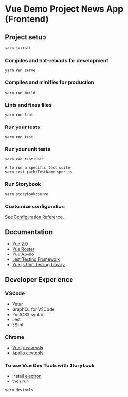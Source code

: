 # Vue Demo Project News App (Frontend)

## Project setup
```
yarn install
```

### Compiles and hot-reloads for development
```
yarn run serve
```

### Compiles and minifies for production
```
yarn run build
```

### Lints and fixes files
```
yarn run lint
```

### Run your tests
```
yarn run test
```

### Run your unit tests
```
yarn run test:unit

# to run a specific test suite
yarn jest path/TestName.spec.js
```

### Run Storybook
```
yarn storybook:serve
```

### Customize configuration
See [Configuration Reference](https://cli.vuejs.org/config/).

## Documentation

- [Vue 2.0](https://vuejs.org/v2/guide/)
- [Vue Router](https://router.vuejs.org/en/essentials/getting-started.html)
- [Vue Apollo](https://github.com/Akryum/vue-apollo)
- [Jest Testing Framework ](http://facebook.github.io/jest/docs/en/getting-started.html)
- [Vue.js Unit Testing Library](https://vue-test-utils.vuejs.org/en/)

## Developer Experience

### VSCode

- Vetur
- GraphQL for VSCode
- PostCSS syntax
- Jest
- ESlint

### Chrome

- [Vue.js devtools](https://chrome.google.com/webstore/detail/vuejs-devtools/nhdogjmejiglipccpnnnanhbledajbpd?hl=en)
- [Apollo devtools](https://chrome.google.com/webstore/detail/apollo-client-developer-t/jdkknkkbebbapilgoeccciglkfbmbnfm)

### To use Vue Dev Tools with Storybook
- install [electron](https://electronjs.org/)
- then run

```
yarn devtools
```